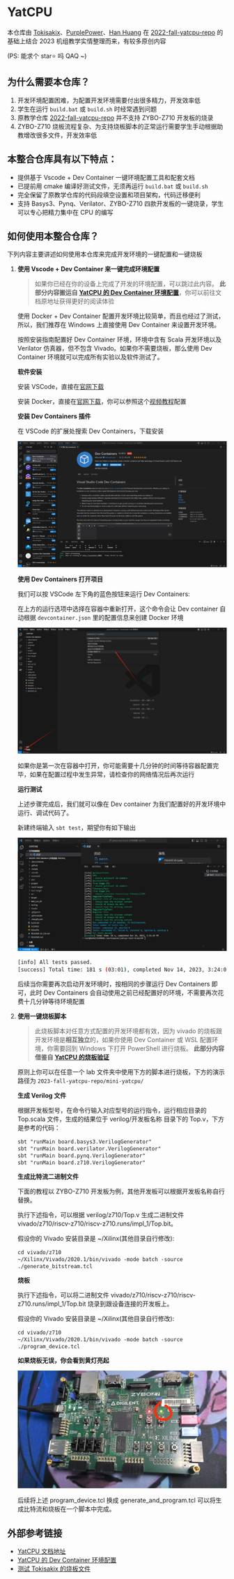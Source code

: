 # YatCPU

本仓库由 [Tokisakix](https://github.com/Tokisakix)、[PurplePower](https://github.com/PurplePower)、[Han Huang](https://github.com/HHTheBest) 在 [2022-fall-yatcpu-repo](https://github.com/hrpccs/2022-fall-yatcpu-repo) 的基础上结合 2023 机组教学实情整理而来，有较多原创内容

(PS: 能求个 star⭐ 吗 QAQ ~)

## 为什么需要本仓库？

1.  开发环境配置困难，为配置开发环境需要付出很多精力，开发效率低
2.  学生在运行 <code>build.bat</code> 或 <code>build.sh</code> 时经常遇到问题
3.  原教学仓库 [2022-fall-yatcpu-repo](https://github.com/hrpccs/2022-fall-yatcpu-repo) 并不支持 ZYBO-Z710 开发板的烧录
4.  ZYBO-Z710 烧板流程复杂、为支持烧板脚本的正常运行需要学生手动根据助教增改很多文件，开发效率低

## 本整合仓库具有以下特点：

- 提供基于 Vscode + Dev Container 一键环境配置工具和配套文档
- 已提前用 cmake 编译好测试文件，无须再运行 <code>build.bat</code> 或 <code>build.sh</code>
- 完全保留了原教学仓库的代码段填空设置和项目架构，代码迁移便利
- 支持 Basys3、Pynq、Verilator、ZYBO-Z710 四款开发板的一键烧录，学生可以专心把精力集中在 CPU 的编写

## 如何使用本整合仓库？

下列内容主要讲述如何使用本仓库来完成开发环境的一键配置和一键烧板

1. **使用 Vscode + Dev Container 来一键完成环境配置**
    > 如果你已经在你的设备上完成了开发的环境配置，可以跳过此内容。
    > **此部分内容搬运自 [YatCPU 的 Dev Container 环境配置](http://tokisakix.cn/2023/11/14/%5BDocker%5D%20YatCPU%20%E7%9A%84%20Dev%20container%20%E7%8E%AF%E5%A2%83%E9%85%8D%E7%BD%AE/)**，你可以前往文档原地址获得更好的阅读体验

    使用 Docker + Dev Container 配置开发环境比较简单，而且也经过了测试，所以，我们推荐在 Windows 上直接使用 Dev Container 来设置开发环境。

    按照安装指南配置好 Dev Container 环境，环境中含有 Scala 开发环境以及 Verilator 仿真器，但不包含 Vivado。如果你不需要烧板，那么使用 Dev Container 环境就可以完成所有实验以及软件测试了。

    **软件安装**

    安装 VSCode，直接在[官网下载](https://code.visualstudio.com/)

    安装 Docker，直接在[官网下载](https://www.docker.com/)，你可以参照这个[视频教程](https://docker.easydoc.net/doc/81170005/cCewZWoN/lTKfePfP)配置

    **安装 Dev Containers 插件**

    在 VSCode 的扩展处搜索 Dev Containers，下载安装

    ![image](asset/devcontainer1.png)

    **使用 Dev Containers 打开项目**

    我们可以按 VSCode 左下角的蓝色按钮来运行 Dev Containers:

    在上方的运行选项中选择在容器中重新打开，这个命令会让 Dev container 自动根据 <code>devcontainer.json</code> 里的配置信息来创建 Docker 环境

    ![image](asset/devcontainer2.png)

    如果你是第一次在容器中打开，你可能需要十几分钟的时间等待容器配置完毕，如果在配置过程中发生异常，请检查你的网络情况后再次运行

    **运行测试**

    上述步骤完成后，我们就可以像在 Dev container 为我们配置好的开发环境中运行、调试代码了。

    新建终端输入 <code>sbt test</code>，期望你有如下输出

    ![image](asset/devcontainer3.png)

    ```bash
    [info] All tests passed.
    [success] Total time: 181 s (03:01), completed Nov 14, 2023, 3:24:02 PM
    ```

    后续当你需要再次启动开发环境时，按相同的步骤运行 Dev Containers 即可，此时 Dev Containers 会自动使用之前已经配置好的环境，不需要再次花费十几分钟等待环境配置

2. **使用一键烧板脚本**

    > 此烧板脚本对任意方式配置的开发环境都有效，因为 vivado 的烧板跟开发环境是**相互独立**的，如果你使用 Dev Container 或 WSL 配置环境，你需要回到 Windows 下打开 PowerShell 进行烧板。
    > **此部分内容借鉴自 [YatCPU 的烧板验证](https://yatcpu.sysu.tech/getting-started/program-device/)**

    原则上你可以在任意一个 lab 文件夹中使用下方的脚本进行烧板，下方的演示路径为 <code>2023-fall-yatcpu-repo/mini-yatcpu/</code>

    **生成 Verilog 文件**

    根据开发板型号，在命令行输入对应型号的运行指令，运行相应目录的 Top.scala 文件，生成的结果位于 verilog/开发板名称 目录下的 Top.v，下方是参考的代码：

    ```
    sbt "runMain board.basys3.VerilogGenerator"
    sbt "runMain board.verilator.VerilogGenerator"
    sbt "runMain board.pynq.VerilogGenerator"
    sbt "runMain board.z710.VerilogGenerator"
    ```

    **生成比特流二进制文件**

    下面的教程以 ZYBO-Z710 开发板为例，其他开发板可以根据开发板名称自行替换。

    执行下述指令，可以根据 verilog/z710/Top.v 生成二进制文件 vivado/z710/riscv-z710/riscv-z710.runs/impl_1/Top.bit。

    假设你的 Vivado 安装目录是 ~/Xilinx(其他目录自行修改):

    ```
    cd vivado/z710
    ~/Xilinx/Vivado/2020.1/bin/vivado -mode batch -source ./generate_bitstream.tcl
    ```

    **烧板**

    执行下述指令，可以将二进制文件 vivado/z710/riscv-z710/riscv-z710.runs/impl_1/Top.bit 烧录到跟设备连接的开发板上。

    假设你的 Vivado 安装目录是 ~/Xilinx(其他目录自行修改):

    ```
    cd vivado/z710
    ~/Xilinx/Vivado/2020.1/bin/vivado -mode batch -source ./program_device.tcl
    ```

    **如果烧板无误，你会看到黄灯亮起**

    ![image](asset/z710.jpg)

    后续将上述 program_device.tcl 换成 generate_and_program.tcl 可以将生成比特流和烧板在一个脚本中完成。

## 外部参考链接
- [YatCPU 文档地址](https://yatcpu.sysu.tech)
- [YatCPU 的 Dev Container 环境配置](http://tokisakix.cn/2023/11/14/%5BDocker%5D%20YatCPU%20%E7%9A%84%20Dev%20container%20%E7%8E%AF%E5%A2%83%E9%85%8D%E7%BD%AE/)
- [测试 Tokisakix 的烧板文件](https://blog.skyw.cc/archives/258.html)